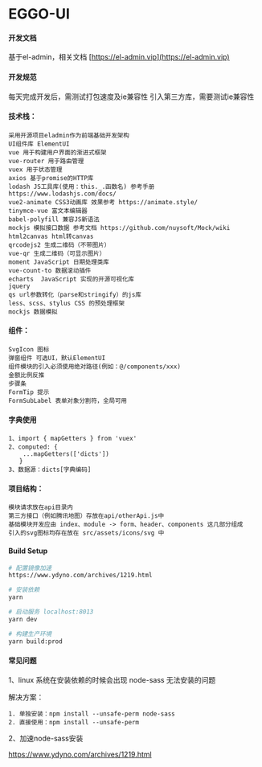 # EGGO-UI

#### 开发文档
基于el-admin，相关文档 [https://el-admin.vip](https://el-admin.vip)
#### 开发规范
每天完成开发后，需测试打包速度及ie兼容性
引入第三方库，需要测试ie兼容性
#### 技术栈：
	采用开源项目eladmin作为前端基础开发架构
    UI组件库 ElementUI
	vue 用于构建用户界面的渐进式框架
	vue-router 用于路由管理 
	vuex 用于状态管理
	axios 基于promise的HTTP库
	lodash JS工具库(使用：this._.函数名) 参考手册 https://www.lodashjs.com/docs/
	vue2-animate CSS3动画库 效果参考 https://animate.style/
	tinymce-vue 富文本编辑器
	babel-polyfill 兼容JS新语法
	mockjs 模拟接口数据 参考文档 https://github.com/nuysoft/Mock/wiki
	html2canvas html转canvas
	qrcodejs2 生成二维码（不带图片）
	vue-qr 生成二维码（可显示图片）
	moment JavaScript 日期处理类库
	vue-count-to 数据滚动插件
	echarts  JavaScript 实现的开源可视化库
	jquery
	qs url参数转化（parse和stringify）的js库
	less、scss、stylus CSS 的预处理框架
	mockjs 数据模拟
#### 组件：
	SvgIcon 图标
	弹窗组件 可选UI，默认ElementUI
	组件模块的引入必须使用绝对路径(例如：@/components/xxx)
	金额比例反推
	步骤条
	FormTip 提示 
	FormSubLabel 表单对象分割符，全局可用
#### 字典使用
	1、import { mapGetters } from 'vuex'
	2、computed: {
		...mapGetters(['dicts'])
	   }
	3、数据源：dicts[字典编码]
#### 项目结构：
	模块请求放在api目录内
	第三方接口（例如腾讯地图）存放在api/otherApi.js中
	基础模块开发应由 index、module -> form、header、components 这几部分组成
	引入的svg图标均存在放在 src/assets/icons/svg 中
#### Build Setup
``` bash
# 配置镜像加速
https://www.ydyno.com/archives/1219.html

# 安装依赖
yarn

# 启动服务 localhost:8013
yarn dev

# 构建生产环境
yarn build:prod
```

#### 常见问题

1、linux 系统在安装依赖的时候会出现 node-sass 无法安装的问题

解决方案：
```
1. 单独安装：npm install --unsafe-perm node-sass 
2. 直接使用：npm install --unsafe-perm
```

2、加速node-sass安装

https://www.ydyno.com/archives/1219.html